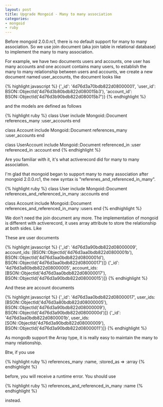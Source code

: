 ```yaml
---
layout: post
title: Upgrade Mongoid - Many to many association
categories:
- mongoid
- ruby
---
```

Before mongoid 2.0.0.rc1, there is no default support for many to many association. So we use join document (aka join table in relational database) to implement the many to many association.

For example, we have two documents users and accounts, one user has many accounts and one account contains many users, to establish the many to many relationship between users and accounts, we create a new document named user_accounts, the document looks like

{% highlight javascript %}
{'_id': '4d76d3a70bdb822d08000001', 'user_id': BSON::ObjectId('4d76d3b80bdb822d080015b3'), 'account_id': BSON::ObjectId('4d76d3b90bdb822d080015b7')}
{% endhighlight %}

and the models are defined as follows

{% highlight ruby %}
class User
  include Mongoid::Document
  references_many :user_accounts
end

class Account
  include Mongoid::Document
  references_many :user_accounts
end

class UserAccount
  include Mongoid::Document
  referenced_in :user
  referenced_in :account
end
{% endhighlight %}

Are you familiar with it, it's what activerecord did for many to many association.

I'm glad that mongoid began to support many to many association after mongoid 2.0.0.rc1, the new syntax is "referenes_and_referenced_in_many".

{% highlight ruby %}
class User
  include Mongoid::Document
  references_and_referenced_in_many :accounts
end

class Account
  include Mongoid::Document
  references_and_referenced_in_many :users
end
{% endhighlight %}

We don't need the join document any more. The implementation of mongoid is different with activerecord, it uses array attribute to store the relationship at both sides. Like

These are user documents

{% highlight javascript %}
{'_id': '4d76d3a90bdb822d08000009', account_ids: [BSON::ObjectId('4d76d3aa0bdb822d0800001b'), BSON::ObjectId('4d76d3aa0bdb822d0800001d'), BSON::ObjectId('4d76d3aa0bdb822d08000017')]}
{'_id': '4d76d3a80bdb822d08000005', account_ids: [BSON::ObjectId('4d76d3aa0bdb822d08000017'), BSON::ObjectId('4d76d3a90bdb822d08000015')]}
{% endhighlight %}

And these are account documents

{% highlight javascript %}
{'_id': '4d76d3aa0bdb822d08000017', user_ids: [BSON::ObjectId('4d76d3a80bdb822d08000005'), BSON::ObjectId('4d76d3a90bdb822d08000009'), BSON::ObjectId('4d76d3a90bdb822d0800000d')]}
{'_id': '4d76d3aa0bdb822d0800001b', user_ids: [SON::ObjectId('4d76d3a90bdb822d08000009'), BSON::ObjectId('4d76d3a90bdb822d08000011')]}
{% endhighlight %}

As mongodb support the Array type, it is really easy to maintain the many to many relationship.

Btw, if you use

{% highlight ruby %}
references_many :name, :stored_as => :array
{% endhighlight %}

before, you will receive a runtime error. You should use

{% highlight ruby %}
references_and_referenced_in_many :name
{% endhighlight %}

instead.
